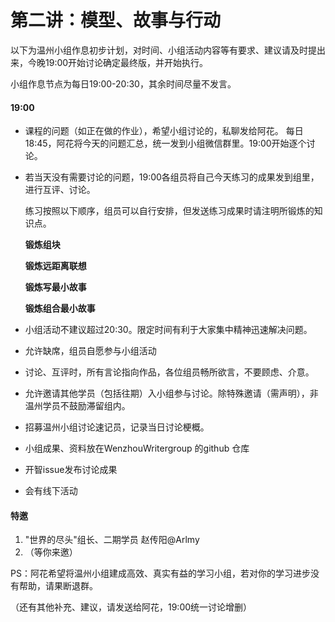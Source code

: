 # 第二讲：模型、故事与行动

以下为温州小组作息初步计划，对时间、小组活动内容等有要求、建议请及时提出来，今晚19:00开始讨论确定最终版，并开始执行。

小组作息节点为每日19:00-20:30，其余时间尽量不发言。

#### 19:00 

* 课程的问题（如正在做的作业），希望小组讨论的，私聊发给阿花。
每日18:45，阿花将今天的问题汇总，统一发到小组微信群里。19:00开始逐个讨论。

* 若当天没有需要讨论的问题，19:00各组员将自己今天练习的成果发到组里，进行互评、讨论。

    练习按照以下顺序，组员可以自行安排，但发送练习成果时请注明所锻炼的知识点。

    **锻炼组块**

    **锻炼远距离联想**

    **锻炼写最小故事**

    **锻炼组合最小故事**

* 小组活动不建议超过20:30。限定时间有利于大家集中精神迅速解决问题。
* 允许缺席，组员自愿参与小组活动
* 讨论、互评时，所有言论指向作品，各位组员畅所欲言，不要顾虑、介意。
* 允许邀请其他学员（包括往期）入小组参与讨论。除特殊邀请（需声明），非温州学员不鼓励滞留组内。
* 招募温州小组讨论速记员，记录当日讨论梗概。
* 小组成果、资料放在WenzhouWritergroup 的github 仓库
* 开智issue发布讨论成果
* 会有线下活动

#### 特邀
1. "世界的尽头"组长、二期学员 赵传阳@Arlmy
2. （等你来邀）

PS：阿花希望将温州小组建成高效、真实有益的学习小组，若对你的学习进步没有帮助，请果断退群。

（还有其他补充、建议，请发送给阿花，19:00统一讨论增删）


